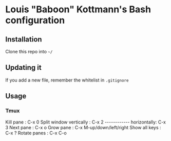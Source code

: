 # Louis "Baboon" Kottmann's Bash configuration

## Installation

Clone this repo into `~/`

## Updating it

If you add a new file, remember the whitelist in `.gitignore`

## Usage
### Tmux
Kill pane                : C-x 0
Split window vertically  : C-x 2
------------ horizontally: C-x 3
Next pane                : C-x o
Grow pane                : C-x M-up/down/left/right
Show all keys            : C-x ?
Rotate panes             : C-x C-o
